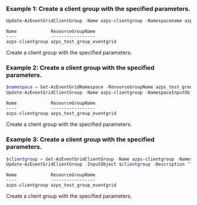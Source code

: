 ### Example 1: Create a client group with the specified parameters.
```powershell
Update-AzEventGridClientGroup -Name azps-clientgroup -Namespacename azps-eventgridnamespace -ResourceGroupName azps_test_group_eventgrid -Description "This is a test client group" -Query "attributes.b IN ['a', 'b', 'c', 'd']"
```

```output
Name             ResourceGroupName
----             -----------------
azps-clientgroup azps_test_group_eventgrid
```

Create a client group with the specified parameters.

### Example 2: Create a client group with the specified parameters.
```powershell
$namespace = Get-AzEventGridNamespace -ResourceGroupName azps_test_group_eventgrid -Name azps-eventgridnamespace
Update-AzEventGridClientGroup -Name azps-clientgroup -NamespaceInputObject $namespace -Description "This is a test client group" -Query "attributes.b IN ['a', 'b', 'c', 'd']"
```

```output
Name             ResourceGroupName
----             -----------------
azps-clientgroup azps_test_group_eventgrid
```

Create a client group with the specified parameters.

### Example 3: Create a client group with the specified parameters.
```powershell
$clientgroup = Get-AzEventGridClientGroup -Name azps-clientgroup -Namespacename azps-eventgridnamespace -ResourceGroupName azps_test_group_eventgrid
Update-AzEventGridClientGroup -InputObject $clientgroup -Description "This is a test client group" -Query "attributes.b IN ['a', 'b', 'c', 'd']"
```

```output
Name             ResourceGroupName
----             -----------------
azps-clientgroup azps_test_group_eventgrid
```

Create a client group with the specified parameters.
